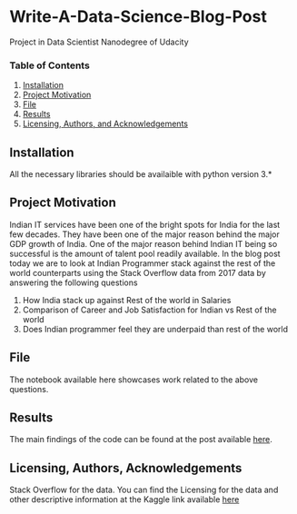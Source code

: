 # Write-A-Data-Science-Blog-Post
Project in Data Scientist Nanodegree of Udacity

### Table of Contents

1. [Installation](#installation)
2. [Project Motivation](#motivation)
3. [File](#files)
4. [Results](#results)
5. [Licensing, Authors, and Acknowledgements](#licensing)

## Installation <a name="installation"></a>

All the necessary libraries should be availaible with python version 3.*

## Project Motivation<a name="motivation"></a>

Indian IT services have been one of the bright spots for India for the last few decades. They have been one of the major reason behind the major GDP growth of India. One of the major reason behind Indian IT being so successful is the amount of talent pool readily available.
In the blog post today we are to look at Indian Programmer stack against the rest of the world counterparts using the Stack Overflow data from 2017 data by answering the following questions

1. How India stack up against Rest of the world in Salaries
2. Comparison of Career and Job Satisfaction for Indian vs Rest of the world
3. Does Indian programmer feel they are underpaid than rest of the world

## File <a name="files"></a>

The notebook available here showcases work related to the above questions.  

## Results<a name="results"></a>

The main findings of the code can be found at the post available [here](https://medium.com/@joshua.chyeung/go-to-the-western-world-if-you-are-a-programmer-1ccfac7e413a).

## Licensing, Authors, Acknowledgements<a name="licensing"></a>

Stack Overflow for the data.  You can find the Licensing for the data and other descriptive information at the Kaggle link available [here](https://www.kaggle.com/stackoverflow/so-survey-2017/data)
